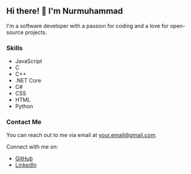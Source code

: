 ## Hi there! 👋 I'm Nurmuhammad

I'm a software developer with a passion for coding and a love for open-source projects.

### Skills

- JavaScript
- C
- C++
- .NET Core
- C#
- CSS
- HTML
- Python

### Contact Me

You can reach out to me via email at [your.email@gmail.com](mailto:your.email@gmail.com). 

Connect with me on:
- [GitHub](https://github.com/yourusername)
- [LinkedIn](https://www.linkedin.com/in/yourusername)
